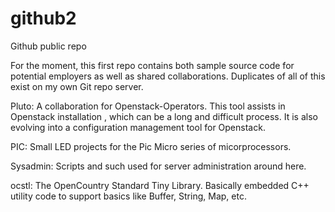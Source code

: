 # github2
Github public repo

For the moment, this first repo contains both sample source code for potential employers as well as shared collaborations.  Duplicates of all of this exist on my own Git repo server.

Pluto: A collaboration for Openstack-Operators.  This tool assists in Openstack installation , which can be a long and difficult process.   It is also evolving into a configuration management tool for Openstack.  

PIC: Small LED projects for the Pic Micro series of micorprocessors.

Sysadmin: Scripts and such used for server administration around here.

ocstl:  The OpenCountry Standard Tiny Library.  Basically embedded C++ utility code to support 
basics like Buffer, String, Map, etc.
